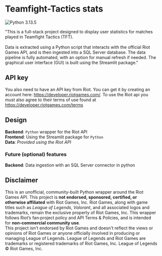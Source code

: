 # Teamfight-Tactics stats

![Python 3.13.5](https://img.shields.io/badge/python-3.7.4-blue.svg)

"This is a full-stack project designed to display user statistics for matches played in Teamfight Tactics (TFT).<br />
<br />
Data is extracted using a Python script that interacts with the official Riot Games API, and is then ingested into a SQL Server database.
The data pipeline is fully automated, with an option for manual refresh if needed.
The graphical user interface (GUI) is built using the Streamlit package."

## API key
You also need to have an API key from Riot. You can get it by creating an account here: <https://developer.riotgames.com/>.
To use the Riot api you must also agree to their terms of use found at https://developer.riotgames.com/terms

## Design

**Backend**: `Python` wrapper for the Riot API <br />
**Frontend**: Using the Streamlit package for `Python` <br />
**Data**: _Provided using the Riot API_

### Future (optional) features
**Backend**: Data ingestion with an SQL Server connector in python

## Disclaimer
This is an unofficial, community-built Python wrapper around the Riot Games API. This project is **not endorsed, sponsored, certified, or otherwise affiliated** with Riot Games, Inc.
Riot Games, along with game titles such as *League of Legends*, *Valorant*, and all associated logos and trademarks, remain the exclusive property of Riot Games, Inc. This wrapper follows Riot’s fan‑project policy and API Terms & Policies, and is intended for **non‑commercial community use**.
<br />
This project isn't endorsed by Riot Games and doesn't reflect the views or opinions of Riot Games or anyone officially involved in producing or managing League of Legends. League of Legends and Riot Games are trademarks or registered trademarks of Riot Games, Inc. League of Legends © Riot Games, Inc.
